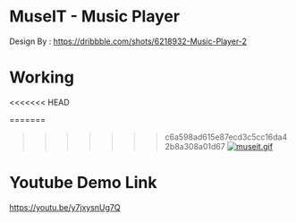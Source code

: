  # MuseIT - Music Player 

Design By : https://dribbble.com/shots/6218932-Music-Player-2

 # Working
<<<<<<< HEAD

=======
 
>>>>>>> c6a598ad615e87ecd3c5cc16da42b8a308a01d67
[![museit.gif](https://s7.gifyu.com/images/museit.gif)](https://gifyu.com/image/ng9e)
 

 # Youtube Demo Link
 https://youtu.be/y7jxysnUg7Q
 
 

